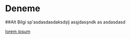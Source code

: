 # Deneme


##Alt Bilgi
sp'asdasdasdaksdşlj asşjdasşndk as
asdasdasd

[lorem ipsum](http://google.com)